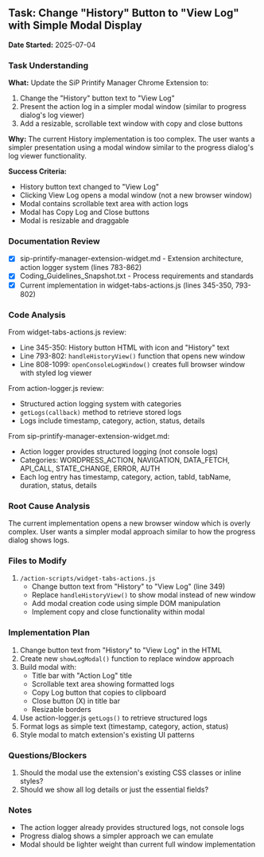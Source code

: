 ## Task: Change "History" Button to "View Log" with Simple Modal Display
**Date Started:** 2025-07-04

### Task Understanding
**What:** Update the SiP Printify Manager Chrome Extension to:
1. Change the "History" button text to "View Log"
2. Present the action log in a simpler modal window (similar to progress dialog's log viewer)
3. Add a resizable, scrollable text window with copy and close buttons

**Why:** The current History implementation is too complex. The user wants a simpler presentation using a modal window similar to the progress dialog's log viewer functionality.

**Success Criteria:** 
- History button text changed to "View Log"
- Clicking View Log opens a modal window (not a new browser window)
- Modal contains scrollable text area with action logs
- Modal has Copy Log and Close buttons
- Modal is resizable and draggable

### Documentation Review
- [x] sip-printify-manager-extension-widget.md - Extension architecture, action logger system (lines 783-862)
- [x] Coding_Guidelines_Snapshot.txt - Process requirements and standards
- [x] Current implementation in widget-tabs-actions.js (lines 345-350, 793-802)

### Code Analysis
From widget-tabs-actions.js review:
- Line 345-350: History button HTML with icon and "History" text
- Line 793-802: `handleHistoryView()` function that opens new window
- Line 808-1099: `openConsoleLogWindow()` creates full browser window with styled log viewer

From action-logger.js review:
- Structured action logging system with categories
- `getLogs(callback)` method to retrieve stored logs
- Logs include timestamp, category, action, status, details

From sip-printify-manager-extension-widget.md:
- Action logger provides structured logging (not console logs)
- Categories: WORDPRESS_ACTION, NAVIGATION, DATA_FETCH, API_CALL, STATE_CHANGE, ERROR, AUTH
- Each log entry has timestamp, category, action, tabId, tabName, duration, status, details

### Root Cause Analysis
The current implementation opens a new browser window which is overly complex. User wants a simpler modal approach similar to how the progress dialog shows logs.

### Files to Modify
1. `/action-scripts/widget-tabs-actions.js`
   - Change button text from "History" to "View Log" (line 349)
   - Replace `handleHistoryView()` to show modal instead of new window
   - Add modal creation code using simple DOM manipulation
   - Implement copy and close functionality within modal

### Implementation Plan
1. Change button text from "History" to "View Log" in the HTML
2. Create new `showLogModal()` function to replace window approach
3. Build modal with:
   - Title bar with "Action Log" title
   - Scrollable text area showing formatted logs
   - Copy Log button that copies to clipboard
   - Close button (X) in title bar
   - Resizable borders
4. Use action-logger.js `getLogs()` to retrieve structured logs
5. Format logs as simple text (timestamp, category, action, status)
6. Style modal to match extension's existing UI patterns

### Questions/Blockers
1. Should the modal use the extension's existing CSS classes or inline styles?
2. Should we show all log details or just the essential fields?

### Notes
- The action logger already provides structured logs, not console logs
- Progress dialog shows a simpler approach we can emulate
- Modal should be lighter weight than current full window implementation